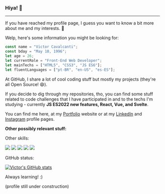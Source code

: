 ### Hiya! 👋

---

If you have reached my profile page, I guess you want to know a bit more about me and my interests. 🤔

Welp, here's some information you might be looking for:

```javascript
const name = "Victor Cavalcanti";
const bday = "May 10, 1996";
let age = 26;
let currentRole = "Front-End Web Developer";
let mainTechs = ["HTML5", "CSS3", "JS ES6"];
let fluentLanguages = ["pt-BR", "en-US", "es-ES"];
```

At GitHub, I share a lot of cool coding stuff but mostly my projects (they're all Open Source! 😄).

If you decide to dig through my repositories, tho, you can find some stuff related to code challenges that I have participated in and to the techs I'm studying - currently **JS ES2022 new features, React, Vue, and Svelte**.

You can find me here, at my [Portfolio]() website or at my [LinkedIn]() and [Instagram](https://www.instagram.com/ovictorcavalcanti/) profile pages.

**Other possibly relevant stuff:**

Other skills:

![](https://img.shields.io/badge/PHP-777BB4?style=for-the-badge&logo=php&logoColor=white) ![](https://img.shields.io/badge/Python-14354C?style=for-the-badge&logo=python&logoColor=white) ![](https://img.shields.io/badge/Sass-CC6699?style=for-the-badge&logo=sass&logoColor=white) ![](https://img.shields.io/badge/Markdown-000000?style=for-the-badge&logo=markdown&logoColor=white) ![](https://img.shields.io/badge/MySQL-00000F?style=for-the-badge&logo=mysql&logoColor=white)

GitHub status:

[![Victor's GitHub stats](https://github-readme-stats.vercel.app/api?username=ovictorcavalcanti)](https://github.com/anuraghazra/github-readme-stats)

Always learning! :)

(profile still under construction)
